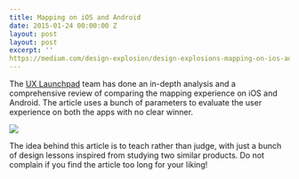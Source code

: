 ```yaml
---
title: Mapping on iOS and Android
date: 2015-01-24 00:00:00 Z
layout: post
layout: post
excerpt: ''
https://medium.com/design-explosion/design-explosions-mapping-on-ios-ad4ec6ba5c59
---
```


The [UX Launchpad](http://uxlaunchpad.com/) team has done an in-depth analysis and a comprehensive
review of comparing the mapping experience on iOS and Android. The article uses a bunch of parameters
to evaluate the user experience on both the apps with no clear winner.

![](https://res.cloudinary.com/dw9fem4ki/image/upload/c_scale,w_800/v1445760469/google_maps_vs_apple_iphone.png)

The idea behind this article is to teach rather than judge, with just a bunch of design lessons inspired from studying two
similar products. Do not complain if you find the article too long for your liking!
